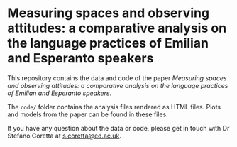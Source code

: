 # Measuring spaces and observing attitudes: a comparative analysis on the language practices of Emilian and Esperanto speakers

This repository contains the data and code of the paper *Measuring spaces and observing attitudes: a comparative analysis on the language practices of Emilian and Esperanto speakers*.

The `code/` folder contains the analysis files rendered as HTML files. Plots and models from the paper can be found in these files.

If you have any question about the data or code, please get in touch with Dr Stefano Coretta at <s.coretta@ed.ac.uk>.